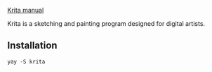 [Krita manual](https://docs.krita.org/en/)

Krita is a sketching and painting program designed for digital artists.

## Installation
`yay -S krita`

